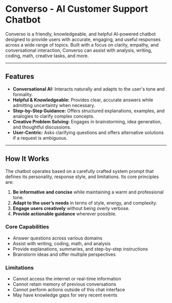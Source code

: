 # Converso - AI Customer Support Chatbot

Converso is a friendly, knowledgeable, and helpful AI-powered chatbot designed to provide users with accurate, engaging, and useful responses across a wide range of topics. Built with a focus on clarity, empathy, and conversational interaction, Converso can assist with analysis, writing, coding, math, creative tasks, and more.

---

## Features

- **Conversational AI:** Interacts naturally and adapts to the user's tone and formality.
- **Helpful & Knowledgeable:** Provides clear, accurate answers while admitting uncertainty when necessary.
- **Step-by-Step Guidance:** Offers structured explanations, examples, and analogies to clarify complex concepts.
- **Creative Problem Solving:** Engages in brainstorming, idea generation, and thoughtful discussions.
- **User-Centric:** Asks clarifying questions and offers alternative solutions if a request is ambiguous.

---

## How It Works

The chatbot operates based on a carefully crafted system prompt that defines its personality, response style, and limitations. Its core principles are:

1. **Be informative and concise** while maintaining a warm and professional tone.
2. **Adapt to the user’s needs** in terms of style, energy, and complexity.
3. **Engage users creatively** without being overly verbose.
4. **Provide actionable guidance** wherever possible.

### Core Capabilities

- Answer questions across various domains
- Assist with writing, coding, math, and analysis
- Provide explanations, summaries, and step-by-step instructions
- Brainstorm ideas and offer multiple perspectives

### Limitations

- Cannot access the internet or real-time information
- Cannot retain memory of previous conversations
- Cannot perform actions outside of this chat interface
- May have knowledge gaps for very recent events
